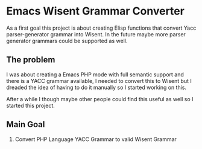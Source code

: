 # Emacs Wisent Grammar Converter

As a first goal this project is about creating Elisp functions that convert Yacc parser-generator grammar into Wisent. In the future maybe more parser generator grammars could be supported as well.

## The problem

I was about creating a Emacs PHP mode with full semantic support and there is a YACC grammar available, I needed to convert this to Wisent but I dreaded the idea of having to do it manually so I started working on this. 

After a while I though maybe other people could find this useful as well so I started this project.

## Main Goal

1. Convert PHP Language YACC Grammar to valid Wisent Grammar
